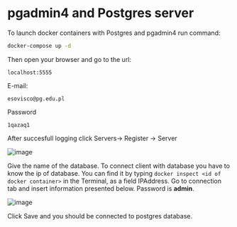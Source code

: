 # pgadmin4 and Postgres server

To launch docker containers with Postgres and pgadmin4 run command:
```bash
docker-compose up -d
```
Then open your browser and go to the url:
```
localhost:5555
```
E-mail:
``` 
esovisco@pg.edu.pl 
```
Password
```
1qazaq1
 ```
 After succesfull logging click Servers-> Register -> Server

 ![image](https://cdn.discordapp.com/attachments/1044342494143451166/1053010730733027468/image.png)

Give the name of the  database.
To connect client with database you have to know the ip of database.
You can find it by typing `docker inspect <id of docker container>` in the Terminal, as a field IPAddress. Go to connection tab and insert
information presented below. Password is **admin**.

![image](https://cdn.discordapp.com/attachments/1044342494143451166/1053012244507664515/image.png)

Click Save and you should be connected to postgres database.